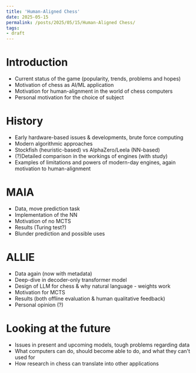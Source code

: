 ```yaml
---
title: 'Human-Aligned Chess'
date: 2025-05-15
permalink: /posts/2025/05/15/Human-Aligned Chess/
tags:
- draft
---
```


Introduction
===========

- Current status of the game (popularity, trends, problems and hopes)
- Motivation of chess as AI/ML application
- Motivation for human-alignment in the world of chess computers
- Personal motivation for the choice of subject

History
==========

- Early hardware-based issues & developments, brute force computing
- Modern algorithmic approaches
- Stockfish (heuristic-based) vs AlphaZero/Leela (NN-based)
- (?)Detailed comparison in the workings of engines (with study)
- Examples of limitations and powers of modern-day engines, again motivation to human-alignment

MAIA
==========

- Data, move prediction task
- Implementation of the NN
- Motivation of no MCTS
- Results (Turing test?)
- Blunder prediction and possible uses

ALLIE
==========

- Data again (now with metadata)
- Deep-dive in decoder-only transformer model
- Design of LLM for chess & why natural language - weights work
- Motivation for MCTS
- Results (both offline evaluation & human qualitative feedback)
- Personal opinion (?)

Looking at the future
==========

- Issues in present and upcoming models, tough problems regarding data
- What computers can do, should become able to do, and what they can't used for
- How research in chess can translate into other applications
